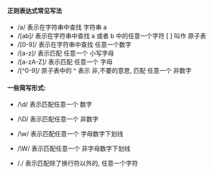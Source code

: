 #### 正则表达式常见写法

* /a/              表示在字符串中查找 字符串  a
* /\[ab\]/          表示在字符串中查找 a  或者   b  中的任意一个字符  \[   \]  叫作 原子表
* /\[0-9\]/        表示在字符串中查找 任意一个数字
* /\[a-z\]/        表示匹配  任意一个  小写字母
* /\[a-zA-Z\]/   表示匹配 任意一个  字母
* /\[^0-9\]/       原子表中的 ^ 表示 非,不要的意思, 匹配 任意一个 非数字

#### 一些简写形式:

* /\d/      表示匹配任意一个 数字
* /\D/      表示匹配任意一个 非数字
* /\w/      表示匹配任意一个 字母数字下划线
* /\W/     表示匹配任意一个 非字母数字下划线
* /./         表示匹配除了换行符以外的, 任意一个字符




